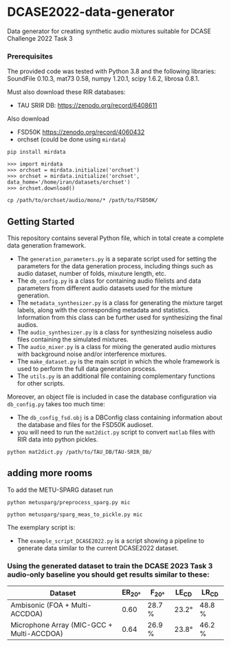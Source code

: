 # DCASE2022-data-generator
Data generator for creating synthetic audio mixtures suitable for DCASE Challenge 2022 Task 3

### Prerequisites

The provided code was tested with Python 3.8 and the following libraries:
SoundFile 0.10.3, mat73 0.58, numpy 1.20.1, scipy 1.6.2, librosa 0.8.1. 

Must also download these RIR databases:
* TAU SRIR DB: https://zenodo.org/record/6408611

Also download
* FSD50K https://zenodo.org/record/4060432
* orchset (could be done using `mirdata`)

```
pip install mirdata
```

```
>>> import mirdata
>>> orchset = mirdata.initialize('orchset')
>>> orchset = mirdata.initialize('orchset', data_home='/home/iran/datasets/orchset')
>>> orchset.download()
```

```
cp /path/to/orchset/audio/mono/* /path/to/FSD50K/
```

## Getting Started

This repository contains several Python file, which in total create a complete data generation framework.
* The `generation_parameters.py` is a separate script used for setting the parameters for the data generation process, including things such as audio dataset, number of folds, mixuture length, etc.
* The `db_config.py` is a class for containing audio filelists and data parameters from different audio datasets used for the mixture generation.
* The `metadata_synthesizer.py` is a class for generating the mixture target labels, along with the corresponding metadata and statistics. Information from this class can be further used for synthesizing the final audios.
* The `audio_synthesizer.py` is a class for synthesizing noiseless audio files containing the simulated mixtures.
* The `audio_mixer.py` is a class for mixing the generated audio mixtures with background noise and/or interference mixtures.
* The `make_dataset.py` is the main script in which the whole framework is used to perform the full data generation process.
* The `utils.py` is an additional file containing complementary functions for other scripts.

Moreover, an object file is included in case the database configuration via `db_config.py` takes too much time:
* The `db_config_fsd.obj` is a DBConfig class containing information about the database and files for the FSD50K audioset.
* you will need to run the `mat2dict.py` script to convert `matlab` files with RIR data into python pickles. 

```
python mat2dict.py /path/to/TAU_DB/TAU-SRIR_DB/
``` 

## adding more rooms

To add the METU-SPARG dataset run
```
python metusparg/preprocess_sparg.py mic

python metusparg/sparg_meas_to_pickle.py mic
```

The exemplary script is:
* The `example_script_DCASE2022.py` is a script showing a pipeline to generate data similar to the current DCASE2022 dataset.

### Using the generated dataset to train the DCASE 2023 Task 3 audio-only baseline you should get results similar to these:


| Dataset | ER<sub>20°</sub> | F<sub>20°</sub> | LE<sub>CD</sub> | LR<sub>CD</sub> |
| ----| --- | --- | --- | --- |
| Ambisonic (FOA + Multi-ACCDOA) | 0.60 | 28.7 % | 23.2&deg; | 48.8 % |
| Microphone Array (MIC-GCC + Multi-ACCDOA) | 0.64 | 26.9 % | 23.8&deg; | 46.2 % |
